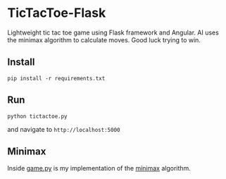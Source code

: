 # TicTacToe-Flask
Lightweight tic tac toe game using Flask framework and Angular.  AI uses the minimax algorithm to calculate moves.  Good luck
trying to win.

## Install
```
pip install -r requirements.txt
```

## Run
```
python tictactoe.py
```

and navigate to `http://localhost:5000`

## Minimax
Inside [game.py](https://github.com/Buuntu/minimax-algorithm/blob/master/game.py#L31) 
is my implementation of the 
[minimax](https://en.wikipedia.org/wiki/Minimax) algorithm.


